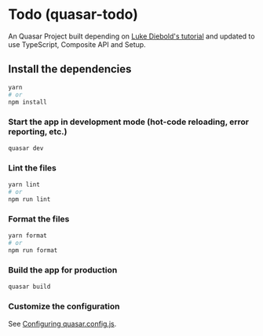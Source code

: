 # Todo (quasar-todo)

An Quasar Project built depending on [Luke Diebold's tutorial](https://www.youtube.com/playlist?list=PLFZAa7EupbB5r2oPtDzN0DY2D0jym9Ih_) and updated to use TypeScript, Composite API and Setup.

## Install the dependencies

```bash
yarn
# or
npm install
```

### Start the app in development mode (hot-code reloading, error reporting, etc.)

```bash
quasar dev
```

### Lint the files

```bash
yarn lint
# or
npm run lint
```

### Format the files

```bash
yarn format
# or
npm run format
```

### Build the app for production

```bash
quasar build
```

### Customize the configuration

See [Configuring quasar.config.js](https://v2.quasar.dev/quasar-cli-vite/quasar-config-js).
